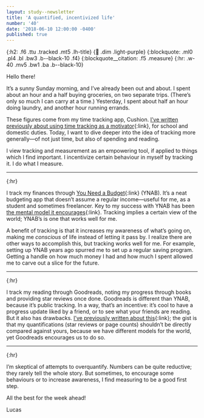 ```yaml
---
layout: study--newsletter
title: 'A quantified, incentivized life'
number: '40'
date: '2018-06-10 12:00:00 -0400'
published: true
---
```


{:h2: .f6 .ttu .tracked .mt5 .lh-title}
{:link: .dim .light-purple}
{:blockquote: .ml0 .pl4 .bl .bw3 .b--black-10 .f4}
{:blockquote__citation: .f5 .measure}
{:hr: .w-40 .mv5 .bw1 .ba .b--black-10}

Hello there!

It’s a sunny Sunday morning, and I’ve already been out and about. I spent about an hour and a half buying groceries, on two separate trips. (There’s only so much I can carry at a time.) Yesterday, I spent about half an hour doing laundry, and another hour running errands.

These figures come from my time tracking app, Cushion. [I’ve written previously about using time tracking as a motivator](https://lucascherkewski.com/hit-and-miss/33-keep-going/){:link}, for school and domestic duties. Today, I want to dive deeper into the idea of tracking more generally—of not just time, but also of spending and reading.

I view tracking and measurement as an empowering tool, if applied to things which I find important. I incentivize certain behaviour in myself by tracking it. I do what I measure.

***
{:hr}

I track my finances through [You Need a Budget](http://youneedabudget.com){:link} (YNAB). It’s a neat budgeting app that doesn’t assume a regular income—useful for me, as a student and sometimes freelancer. Key to my success with YNAB has been [the mental model it encourages](https://www.youneedabudget.com/method/){:link}. Tracking implies a certain view of the world; YNAB’s is one that works well for me.

A benefit of tracking is that it increases my awareness of what’s going on, making me *conscious* of life instead of letting it pass by. I realize there are other ways to accomplish this, but tracking works well for me. For example, setting up YNAB years ago spurred me to set up a regular saving program. Getting a handle on how much money I had and how much I spent allowed me to carve out a slice for the future.

***
{:hr}

I track my reading through Goodreads, noting my progress through books and providing star reviews once done. Goodreads is different than YNAB, because it’s public tracking. In a way, that’s an incentive: it’s cool to have a progress update liked by a friend, or to see what your friends are reading. But it also has drawbacks. [I’ve previously written about this](https://lucascherkewski.com/study/quantifying-reading/){:link}; the gist is that my quantifications (star reviews or page counts) shouldn’t be directly compared against yours, because we have different models for the world, yet Goodreads encourages us to do so.

***
{:hr}

I’m skeptical of attempts to overquantify. Numbers can be quite reductive; they rarely tell the whole story. But sometimes, to encourage some behaviours or to increase awareness, I find measuring to be a good first step.

All the best for the week ahead!

Lucas
